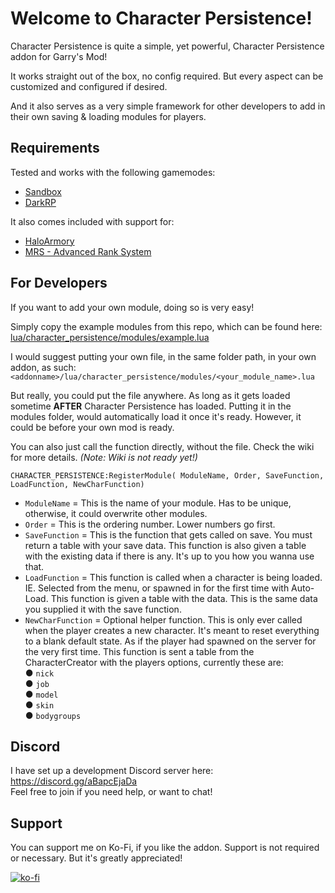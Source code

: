 # Welcome to Character Persistence!

Character Persistence is quite a simple, yet powerful, Character Persistence addon for Garry's Mod!

It works straight out of the box, no config required. But every aspect can be customized and configured if desired.

And it also serves as a very simple framework for other developers to add in their own saving & loading modules for players.

## Requirements
Tested and works with the following gamemodes:
* [Sandbox](https://wiki.facepunch.com/gmod/gamemodes/Sandbox)
* [DarkRP](https://github.com/FPtje/DarkRP)

It also comes included with support for:
* [HaloArmory](https://steamcommunity.com/sharedfiles/filedetails/?id=3287212606)
* [MRS - Advanced Rank System](https://www.gmodstore.com/market/view/rankup-advanced-rank-system)


## For Developers
If you want to add your own module, doing so is very easy!

Simply copy the example modules from this repo, which can be found here: [lua/character_persistence/modules/example.lua](https://github.com/Norway174/CharacterPersistence/blob/main/lua/character_persistence/modules/example.lua)

I would suggest putting your own file, in the same folder path, in your own addon, as such: `<addonname>/lua/character_persistence/modules/<your_module_name>.lua`

But really, you could put the file anywhere. As long as it gets loaded sometime **AFTER** Character Persistence has loaded. Putting it in the modules folder, would automatically load it once it's ready. However, it could be before your own mod is ready.

You can also just call the function directly, without the file. Check the wiki for more details. *(Note: Wiki is not ready yet!)*

`CHARACTER_PERSISTENCE:RegisterModule( ModuleName, Order, SaveFunction, LoadFunction, NewCharFunction)`

* `ModuleName` = This is the name of your module. Has to be unique, otherwise, it could overwrite other modules.
* `Order` = This is the ordering number. Lower numbers go first.
* `SaveFunction` = This is the function that gets called on save. You must return a table with your save data. This function is also given a table with the existing data if there is any. It's up to you how you wanna use that.
* `LoadFunction` = This function is called when a character is being loaded. IE. Selected from the menu, or spawned in for the first time with Auto-Load. This function is given a table with the data. This is the same data you supplied it with the save function.
* `NewCharFunction` = Optional helper function. This is only ever called when the player creates a new character. It's meant to reset everything to a blank default state. As if the player had spawned on the server for the very first time. This function is sent a table from the CharacterCreator with the players options, currently these are:  
 ● `nick`  
 ● `job`  
 ● `model`  
 ● `skin`  
 ● `bodygroups`


## Discord
I have set up a development Discord server here: https://discord.gg/aBapcEjaDa  
Feel free to join if you need help, or want to chat!


## Support
You can support me on Ko-Fi, if you like the addon.
Support is not required or necessary. But it's greatly appreciated!

[![ko-fi](https://ko-fi.com/img/githubbutton_sm.svg)](https://ko-fi.com/J3J010ELH2)
